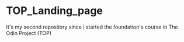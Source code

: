 # TOP_Landing_page
It's my second repository since i started the foundation's course in The Odin Project (TOP)

